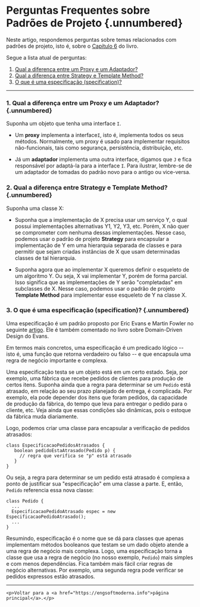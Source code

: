 

# Perguntas Frequentes sobre Padrões de Projeto {.unnumbered}

Neste artigo, respondemos perguntas sobre temas relacionados com padrões
de projeto, isto é, sobre o [Capítulo 6](https://engsoftmoderna.info/cap6.html) do livro. 

Segue a lista atual de perguntas:

1. [Qual a diferença entre um Proxy e um Adaptador?](#qual-a-diferen%C3%A7a-entre-um-proxy-e-um-adaptador)
2. [Qual a diferença entre Strategy e Template Method?](#qual-a-diferen%C3%A7a-entre-strategy-e-template-method)
3. [O que é uma especificação (specification)?](#o-que-%C3%A9-uma-especifica%C3%A7%C3%A3o-specification)

* * * 


### 1. Qual a diferença entre um Proxy e um Adaptador? {.unnumbered}

Suponha um objeto que tenha uma interface `I`. 

* Um **proxy** implementa a interface`I`, isto é, implementa todos 
os seus métodos. Normalmente, um proxy é usado para implementar 
requisitos não-funcionais, tais como segurança, persistência, 
distribuição, etc.

* Já um **adaptador** implementa uma outra interface, digamos que `J` e 
fica responsável por adaptá-la para a interface `I`. Para ilustrar, 
lembre-se de um adaptador de tomadas do padrão novo para o antigo 
ou vice-versa.

### 2. Qual a diferença entre Strategy e Template Method? {.unnumbered}

Suponha uma classe X:

* Suponha que a implementação de X precisa usar um serviço Y,
o qual possui implementações alternativas Y1, Y2, Y3, etc. Porém, X não 
quer se comprometer com nenhuma dessas implementações. Nesse caso, 
podemos usar o padrão de projeto **Strategy** para encapsular a 
implementação de Y em uma hierarquia separada de classes e para permitir 
que sejam criadas instâncias de X que usam determinadas classes de 
tal hierarquia.

* Suponha agora que ao implementar X queremos definir o esqueleto
de um algoritmo Y. Ou seja, X vai implementar Y, porém de forma 
parcial. Isso significa que as implementações de Y serão "completadas" 
em subclasses de X. Nesse caso, podemos usar o padrão de projeto 
**Template Method** para implementar esse esqueleto de Y na classe X.


### 3. O que é uma especificação (specification)? {.unnumbered}

Uma especificação é um padrão proposto por Eric Evans e 
Martin Fowler no seguinte 
[artigo](http://www.martinfowler.com/apsupp/spec.pdf). Ele é
também comentado no livro sobre Domain-Driven Design do Evans.

Em termos mais concretos, uma especificação é um predicado lógico
-- isto é, uma função que retorna verdadeiro ou falso -- e que 
encapsula uma regra de negócio importante e complexa.

Uma especificação testa se um objeto está em um certo estado. Seja, 
por exemplo, uma fábrica que recebe pedidos de clientes para 
produção de certos itens. Suponha ainda que a regra para determinar 
se um `Pedido` está atrasado, em relação ao seu prazo planejado de 
entrega, é complicada. Por exemplo, ela pode depender dos itens 
que foram pedidos, da capacidade de produção da fábrica,
do tempo que leva para entregar o pedido para o cliente, etc.
Veja ainda que essas condições são dinâmicas, pois o estoque
da fábrica muda diariamente.

Logo, podemos criar uma classe para encapsular 
a verificação de pedidos atrasados:

```
class EspecificacaoPedidosAtrasados {
   boolean pedidoEstaAtrasado(Pedido p) {
     // regra que verifica se "p" está atrasado  
   } 	
}
```

Ou seja, a regra para determinar se um pedido está atrasado é
complexa a ponto de justificar sua "especificação" em uma classe 
a parte. E, então, `Pedido` referencia essa nova classe:

```
class Pedido {
  ...
  EspecificacaoPedidoAtrasado espec = new EspecificacaoPedidoAtrasado();
  ...
}
```

Resumindo, especificação é o nome que se dá para classes que 
apenas implementam métodos booleanos que testam se um dado objeto
atende a uma regra de negócio mais complexa. Logo, uma especificação
torna a classe que usa a regra de negócio (no nosso exemplo, `Pedido`)
mais simples e com menos dependências. Fica também mais fácil criar 
regras de negócio alternativas. Por exemplo, uma segunda regra pode
verificar se pedidos expressos estão atrasados.


* * * 

```{=html}
<p>Voltar para a <a href="https://engsoftmoderna.info">página principal</a>.</p>
```